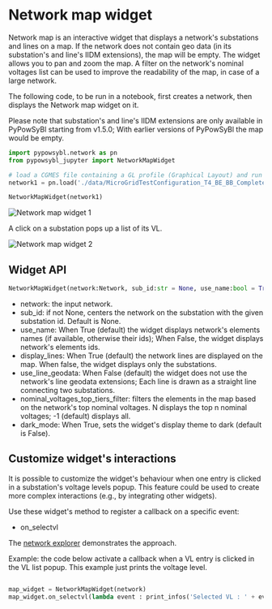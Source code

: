 # Network map widget

Network map is an interactive widget that displays a network's substations and lines on a map.
If the network does not contain geo data (in its substation's and line's IIDM extensions), the map will be empty.
The widget allows you to pan and zoom the map. A filter on the network's nominal voltages list can be used to improve the readability of the map, in case of a large network.

The following code, to be run in a notebook, first creates a network, then displays the Network map widget on it.

Please note that substation's and line's IIDM extensions are only available in PyPowSyBl starting from v1.5.0; With earlier versions of PyPowSyBl the map would be empty.


```python
import pypowsybl.network as pn
from pypowsybl_jupyter import NetworkMapWidget

# load a CGMES file containing a GL profile (Graphical Layout) and run a LF
network1 = pn.load('./data/MicroGridTestConfiguration_T4_BE_BB_Complete_v2.zip', {'iidm.import.cgmes.post-processors': 'cgmesGLImport'})

NetworkMapWidget(network1)
```

![Network map widget 1](/_static/img/networkmap_1.png)


A click on a substation pops up a list of its VL.

![Network map widget 2](/_static/img/networkmap_2.png)


## Widget API
```python
NetworkMapWidget(network:Network, sub_id:str = None, use_name:bool = True, display_lines:bool = True, use_line_geodata:bool = False, nominal_voltages_top_tiers_filter = -1, dark_mode:bool = False) -> NetworkMapWidget
```

- network: the input network.
- sub_id: if not None, centers the network on the substation with the given substation id. Default is None.
- use_name: When True (default) the widget displays network's elements names (if available, otherwise their ids); When False, the widget displays network's elements ids.
- display_lines: When True (default) the network lines are displayed on the map. When false, the widget displays only the substations.
- use_line_geodata: When False (default) the widget does not use the network's line geodata extensions; Each line is drawn as a straight line connecting two substations.
- nominal_voltages_top_tiers_filter: filters the elements in the map based on the network's top nominal voltages. N displays the top n nominal voltages; -1 (default) displays all.
- dark_mode: When True, sets the widget's display theme to dark (default is False).


## Customize widget's interactions
It is possible to customize the widget's behaviour when one entry is clicked in a substation's voltage levels popup. This feature could be used to create more complex interactions (e.g., by integrating other widgets). 

Use these widget's method to register a callback on a specific event:

- on_selectvl

The [network explorer](/user_guide/network_explorer.md) demonstrates the approach.

Example: the code below activate a callback when a VL entry is clicked in the VL list popup. This example just prints the voltage level.

```python

map_widget = NetworkMapWidget(network)
map_widget.on_selectvl(lambda event : print_infos('Selected VL : ' + event.selected_vl))
```

